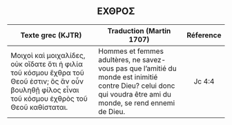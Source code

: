 <h2 align="center">ΕΧΘΡΟΣ</h2>

|Texte grec (KJTR)|Traduction (Martin 1707)|Réference|
|-----|-----|:---:
Μοιχοὶ καὶ μοιχαλίδες, οὐκ οἴδατε ὅτι ἡ φιλία τοῦ κόσμου ἔχθρα τοῦ Θεοῦ ἐστιν; ὃς ἂν οὖν βουληθῇ φίλος εἶναι τοῦ κόσμου ἐχθρὸς τοῦ Θεοῦ καθίσταται.|Hommes et femmes adultères, ne savez-vous pas que l’amitié du monde est inimitié contre Dieu? celui donc qui voudra être ami du monde, se rend ennemi de Dieu.|Jc 4:4|Καὶ μὴ ὡς ἐχθρὸν ἡγεῖσθε, ἀλλὰ νουθετεῖτε ὡς ἀδελφόν.|Toutefois ne le tenez point comme ennemi, mais avertissez-le comme un frère.|2 Thess 3:15|